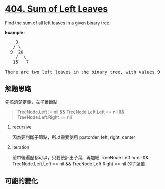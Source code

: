 # [404. Sum of Left Leaves](https://leetcode.com/problems/sum-of-left-leaves/)
Find the sum of all left leaves in a given binary tree.

**Example:**


<pre>    3
   / \
  9  20
    /  \
   15   7

There are two left leaves in the binary tree, with values <b>9</b> and <b>15</b> respectively. Return <b>24</b>.
</pre>




##  解题思路

先搞清楚定義，左子葉節點
> TreeNode.Left != nil && TreeNode.Left.Left == nil && TreeNode.Left.Right == nil

1. recursive

   因為要判斷子節點，所以需要使用 postorder, left, right, center
   
1. iteration

   前中後遍歷都可以，只要統計出子葉，再加總 TreeNode.Left != nil && TreeNode.Left.Left == nil && TreeNode.Left.Right == nil 的子葉值

##  可能的變化

